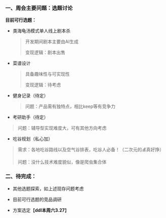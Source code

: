 ### 一、周会主要问题：选题讨论

**目前可行选题：**

- 类海龟汤模式单人线上剧本杀

  > 开发期间剧本主要由AI生成
  >
  > 变现逻辑：剧本出售

- 菜谱设计

  > 具备趣味性与可实现性
  >
  > 变现逻辑：待考虑

- 健身记录（待定）

  > 问题：产品需有独特点，相比keep等有竞争力

-  考研助手（待定）

  > 问题：辅导型实现难度大，可有其他方向考虑

-  吃谷规划（私心加）

  > 需求：各地吃谷路线以及空气谷排表，吃谷人必备！（二次元的💰真好挣）
  >
  > 问题：没什么技术难度貌似，像是爬虫集合体

  

  ### 二、待完成：

- 其他选题探索，如上述现存问题考虑

- 目前可行选题的竞品调研

- 方案选定【**ddl本周六3.27**】

  

  <!--【选题详情参考链接：https://github.com/XendXBY/Team7/issues/1】-->
